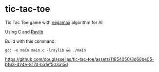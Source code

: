 # tic-tac-toe

Tic Tac Toe game with [negamax](https://en.wikipedia.org/wiki/Negamax) algorithm for AI

Using C and [Raylib](https://www.raylib.com/index.html)

Build with this command:

`gcc -o main main.c -lraylib && ./main`





https://github.com/douglasselias/tic-tac-toe/assets/11854050/3d68be05-bf63-424e-817d-ba1ef503a15d

